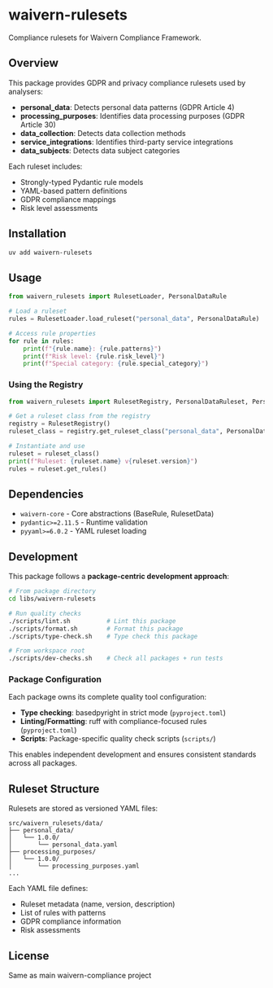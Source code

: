 # waivern-rulesets

Compliance rulesets for Waivern Compliance Framework.

## Overview

This package provides GDPR and privacy compliance rulesets used by analysers:

- **personal_data**: Detects personal data patterns (GDPR Article 4)
- **processing_purposes**: Identifies data processing purposes (GDPR Article 30)
- **data_collection**: Detects data collection methods
- **service_integrations**: Identifies third-party service integrations
- **data_subjects**: Detects data subject categories

Each ruleset includes:
- Strongly-typed Pydantic rule models
- YAML-based pattern definitions
- GDPR compliance mappings
- Risk level assessments

## Installation

```bash
uv add waivern-rulesets
```

## Usage

```python
from waivern_rulesets import RulesetLoader, PersonalDataRule

# Load a ruleset
rules = RulesetLoader.load_ruleset("personal_data", PersonalDataRule)

# Access rule properties
for rule in rules:
    print(f"{rule.name}: {rule.patterns}")
    print(f"Risk level: {rule.risk_level}")
    print(f"Special category: {rule.special_category}")
```

### Using the Registry

```python
from waivern_rulesets import RulesetRegistry, PersonalDataRuleset, PersonalDataRule

# Get a ruleset class from the registry
registry = RulesetRegistry()
ruleset_class = registry.get_ruleset_class("personal_data", PersonalDataRule)

# Instantiate and use
ruleset = ruleset_class()
print(f"Ruleset: {ruleset.name} v{ruleset.version}")
rules = ruleset.get_rules()
```

## Dependencies

- `waivern-core` - Core abstractions (BaseRule, RulesetData)
- `pydantic>=2.11.5` - Runtime validation
- `pyyaml>=6.0.2` - YAML ruleset loading

## Development

This package follows a **package-centric development approach**:

```bash
# From package directory
cd libs/waivern-rulesets

# Run quality checks
./scripts/lint.sh          # Lint this package
./scripts/format.sh        # Format this package
./scripts/type-check.sh    # Type check this package

# From workspace root
./scripts/dev-checks.sh    # Check all packages + run tests
```

### Package Configuration

Each package owns its complete quality tool configuration:
- **Type checking**: basedpyright in strict mode (`pyproject.toml`)
- **Linting/Formatting**: ruff with compliance-focused rules (`pyproject.toml`)
- **Scripts**: Package-specific quality check scripts (`scripts/`)

This enables independent development and ensures consistent standards across all packages.

## Ruleset Structure

Rulesets are stored as versioned YAML files:

```
src/waivern_rulesets/data/
├── personal_data/
│   └── 1.0.0/
│       └── personal_data.yaml
├── processing_purposes/
│   └── 1.0.0/
│       └── processing_purposes.yaml
...
```

Each YAML file defines:
- Ruleset metadata (name, version, description)
- List of rules with patterns
- GDPR compliance information
- Risk assessments

## License

Same as main waivern-compliance project
